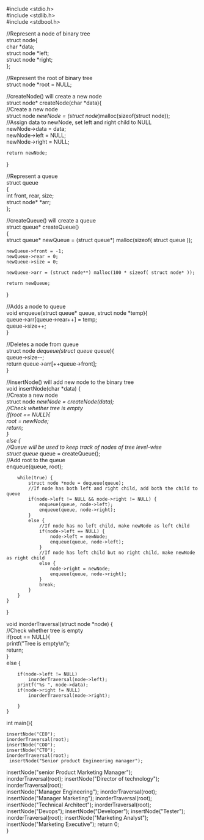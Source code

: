 #include <stdio.h>  
#include <stdlib.h>  
#include <stdbool.h>  
   
//Represent a node of binary tree  
struct node{  
    char *data;  
    struct node *left;  
    struct node *right;  
};  
   
//Represent the root of binary tree  
struct node *root = NULL;  
   
//createNode() will create a new node  
struct node* createNode(char *data){  
    //Create a new node  
    struct node *newNode = (struct node*)malloc(sizeof(struct node));  
    //Assign data to newNode, set left and right child to NULL  
    newNode->data = data;  
    newNode->left = NULL;  
    newNode->right = NULL;  
      
    return newNode;  
}  
   
//Represent a queue  
struct queue  
{  
    int front, rear, size;  
    struct node* *arr;  
};  
   
//createQueue() will create a queue  
struct queue* createQueue()  
{  
    struct queue* newQueue = (struct queue*) malloc(sizeof( struct queue ));  
   
    newQueue->front = -1;  
    newQueue->rear = 0;  
    newQueue->size = 0;  
  
    newQueue->arr = (struct node**) malloc(100 * sizeof( struct node* ));  
   
    return newQueue;  
}  
   
//Adds a node to queue  
void enqueue(struct queue* queue, struct node *temp){  
    queue->arr[queue->rear++] = temp;  
    queue->size++;  
}  
   
//Deletes a node from queue  
struct node *dequeue(struct queue* queue){  
    queue->size--;  
    return queue->arr[++queue->front];  
}  
   
   
//insertNode() will add new node to the binary tree  
void insertNode(char *data) {  
    //Create a new node  
    struct node *newNode = createNode(data);  
    //Check whether tree is empty  
    if(root == NULL){  
        root = newNode;  
        return;  
    }  
    else {  
        //Queue will be used to keep track of nodes of tree level-wise  
        struct queue* queue = createQueue();  
        //Add root to the queue  
        enqueue(queue, root);  
          
        while(true) {  
            struct node *node = dequeue(queue);  
            //If node has both left and right child, add both the child to queue  
            if(node->left != NULL && node->right != NULL) {  
                enqueue(queue, node->left);  
                enqueue(queue, node->right);  
            }  
            else {  
                //If node has no left child, make newNode as left child  
                if(node->left == NULL) {  
                    node->left = newNode;  
                    enqueue(queue, node->left);  
                }  
                //If node has left child but no right child, make newNode as right child  
                else {  
                    node->right = newNode;  
                    enqueue(queue, node->right);  
                }  
                break;  
            }  
        }  
    }  
}  
   
void inorderTraversal(struct node *node) {  
    //Check whether tree is empty  
    if(root == NULL){  
        printf("Tree is empty\n");  
        return;  
    }  
    else {  
            
        if(node->left != NULL)  
            inorderTraversal(node->left);  
        printf("%s ", node->data);  
        if(node->right != NULL)  
            inorderTraversal(node->right);  
                
        }  
    }  
            
int main(){  
      
   
    insertNode("CEO");  
    inorderTraversal(root);  
    insertNode("COO");  
    insertNode("CTO");  
    inorderTraversal(root);  
     insertNode("Senior product Engineering manager");  
   insertNode("senior Product Marketing Manager");  
    inorderTraversal(root); 
     insertNode("Director of technology"); 
    inorderTraversal(root);  
    insertNode("Manager Engineering"); 
       inorderTraversal(root);
       insertNode("Manager Marketing"); 
        inorderTraversal(root);
        insertNode("Technical Architect"); 
        inorderTraversal(root);
        insertNode("Devops"); 
        insertNode("Developer"); 
        insertNode("Tester"); 
        inorderTraversal(root);
         insertNode("Marketing Analyst"); 
         insertNode("Marketing Executive"); 
    return 0;  
}
